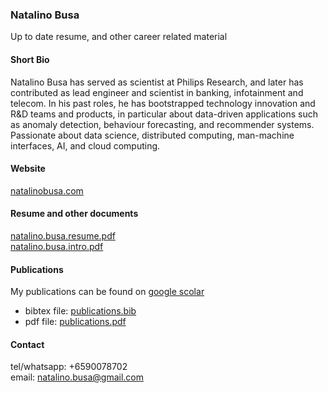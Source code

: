 ### Natalino Busa

Up to date resume, and other career related material

#### Short Bio

Natalino Busa has served as scientist at Philips Research, and later has contributed as lead engineer and scientist in banking, infotainment and telecom. In his past roles, he has bootstrapped technology innovation and R&D teams and products, in particular about data-driven applications such as anomaly detection, behaviour forecasting, and recommender systems. Passionate about data science, distributed computing, man-machine interfaces, AI, and cloud computing.

#### Website

[natalinobusa.com](http://natalinobusa.com)

#### Resume and other documents

[natalino.busa.resume.pdf](https://github.com/natbusa/resume/raw/master/files/natalino.busa.resume.pdf)  
[natalino.busa.intro.pdf](https://github.com/natbusa/resume/raw/master/files/natalino.busa.intro.pdf)

#### Publications

My publications can be found on [google scolar](https://scholar.google.com.sg/citations?user=tWVGk_QAAAAJ&hl=en)  

  - bibtex file:  [publications.bib](https://github.com/natbusa/resume/raw/master/sources/publications.bib)  
  - pdf file: [publications.pdf](https://github.com/natbusa/resume/raw/master/files/publications.pdf)

#### Contact

tel/whatsapp: +6590078702  
email: natalino.busa@gmail.com
